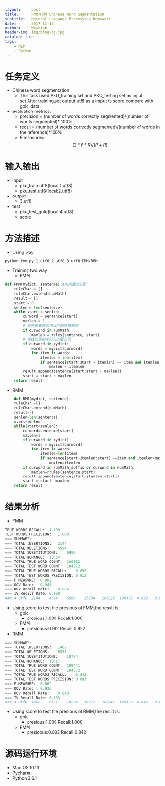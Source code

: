 ```yaml
---
layout:     post
title:      FMM/RMM Chinese Word Segmentation
subtitle:   Natural Language Processing homework
date:       2017-11-13
author:     WeiXiao
header-img: img/blog-bg.jpg
catalog: true
tags:
    - NLP
    - Python
---
```


# 任务定义
* Chinese word segmentation
    * This task used PKU_training set and PKU_testing set as input set.After training,set output.utf8 as a imput to score compare with gold_data.
* evaluation metrics:
    * precision = (number of words correctly segmented)/(number of words segmented)* 100%
    * recall = (number of words correctly segmented)/(number of words in the reference)*100%
    * F measure=$${(2*P*R)/(P+R)}$$
    
# 输入输出
* input
    * pku_train.utf8(local:1.utf8)
    * pku_test.utf8(local:2.utf8)
* output
    * 3.utf8
* test
    * pku_test_gold(local:4.utf8)
    * score

# 方法描述
* Using way

```
python fmm.py 1.utf8 2.utf8 3.utf8 FMM/RMM
```
* Training two way
    * FMM
    
```py
def FMM(mydict, sentence):#前向最大匹配
    ruleChar = []
    ruleChar.extend(numMath)
    result = []
    start = 0
    senlen = len(sentence)
    while start < senlen:
        curword = sentence[start]
        maxlen = 1
        # 首先查看是否可以匹配特殊规则
        if curword in numMath:
            maxlen = rules(sentence, start)
        # 寻找以当前字开头的最长词
        if curword in mydict:
            words = mydict[curword]
            for item in words:
                itemlen = len(item)
                if sentence[start:start + itemlen] == item and itemlen > maxlen:
                    maxlen = itemlen
        result.append(sentence[start:start + maxlen])
        start = start + maxlen
    return result
```
* RMM

```py
    def RMM(mydict, sentence):
    ruleChar =[]
    ruleChar.extend(numMath)
    result=[]
    senlen=len(sentence)
    start=senlen
    while(start<senlen):
        curword=sentence[start]
        maxlen=1
        if(curword in mydict):
            words = mydict[curword]
            for item in words:
                itemlen=len(item)
                if sentence[start-itemlen:start] ==item and itemlen>maxlen:
                    maxlen=itemlen
        if curword in numMath_suffix or curword in numMath:
            maxlen=rrules(sentence,start)
        result.append(sentence[start-itemlen:start])
        start = start -maxlen
    return result
``` 

# 结果分析

* FMM

```py
TRUE WORDS RECALL:	1.000
TEST WORDS PRECISION:	1.000
=== SUMMARY:
=== TOTAL INSERTIONS:	2144
=== TOTAL DELETIONS:	4594
=== TOTAL SUBSTITUTIONS:	6996
=== TOTAL NCHANGE:	13734
=== TOTAL TRUE WORD COUNT:	106822
=== TOTAL TEST WORD COUNT:	104372
=== TOTAL TRUE WORDS RECALL:	0.892
=== TOTAL TEST WORDS PRECISION:	0.912
=== F MEASURE:	0.902
=== OOV Rate:	0.943
=== OOV Recall Rate:	0.886
=== IV Recall Rate:	0.988
###	4.utf8	2144	4594	6996	13734	106822	104372	0.892	0.912	0.902	0.943	0.886	0.988
```

* Using score to test the presious of FMM,the result is:
    * gold
        * presious:1.000  Recall:1.000
    * FMM
        * presicous:0.912  Recall:0.892
* RMM

```py
=== SUMMARY:
=== TOTAL INSERTIONS:	1462
=== TOTAL DELETIONS:	6531
=== TOTAL SUBSTITUTIONS:	10724
=== TOTAL NCHANGE:	18717
=== TOTAL TRUE WORD COUNT:	109441
=== TOTAL TEST WORD COUNT:	104372
=== TOTAL TRUE WORDS RECALL:	0.842
=== TOTAL TEST WORDS PRECISION:	0.883
=== F MEASURE:	0.862
=== OOV Rate:	0.936
=== OOV Recall Rate:	0.840
=== IV Recall Rate:	0.883
###	4.utf8	1462	6531	10724	18717	109441	104372	0.842	0.883	0.862	0.936	0.840	0.883
```
* Using score to test the presious of RMM,the result is:
    * gold
        * presious:1.000  Recall:1.000
    * FMM
        * presicous:0.883  Recall:0.842   

# 源码运行环境
* Mac OS 10.13
* Pycharm
* Python 3.6.1


